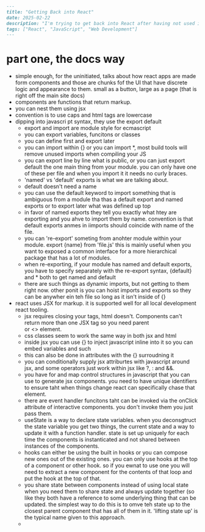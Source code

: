 ```markdown
---
title: "Getting Back into React"
date: 2025-02-22
description: "I'm trying to get back into React after having not used it for years. This post will cover my journey, challenges, and the new features I've discovered."
tags: ["React", "JavaScript", "Web Development"]
---
```

# part one, the docs way

- simple enough, for the uninitiated, talks about how react apps are made form components and those are chunks fof the UI that have discrete logic and appearance to them. small as a button, large as a page (that is right off the main site docs)
- components are functions that return markup. 
- you can nest them using jsx
- convention is to use caps and html tags are lowercase
- dipping into javascri pt syntax, they use the export default
    - export and import are module style for ecmascript
    - you can export variables, funcitons or classes
    - you can define first and export later
    - you can import within {} or you can import *, most build tools will remove unused imports when compiling your JS
    - you can export line by line what is public, or you can just export default the one main thing from your module. you can only have one of these per file and when you import it it needs no curly braces. 
    - 'named' vs 'default' exports is what we are talking about. 
    - default doesn't need a name
    - you can use the default keyword to import something that is ambiguous from a module tha thas a default export and named exports or to export later what was defined up top
    - in favor of named exports they tell you exactly what htey are exporting and you ahve to import them by name. convention is that default exports anmes in iimports should coincide with name of the file. 
    - you can 're-export' someting from anohter module within your module. export {name} from 'file.js' this is mainly useful when you want to exposed a common interface for a more hierarchical package that has a lot of modules.
    - when re-exporting, if your module has named and default exports, you have to specify separately with the re-export syntax, {default} and * both to get named and default 
    - there are such things as dynamic imports, but not getting to them right now. other ponit is you can hoist imports and exports so they can be anywher ein teh file so long as it isn't inside of {}
- react uses JSX for markup. it is supported well for all local development react tooling. 
    - jsx requires closing your tags, html doesn't. Components can't return more than one JSX tag so you need parent <div> or <> element. 
    - css classes seem to work the same way in both jsx and html
    - inside jsx you can use {} to inject javascript inline into it so you can embed variables and such
    - this can also be done in attributes with the {} surroudning it
    - you can conditionally supply jsx attriburtes with javascript around jsx, and some operators just work within jsx like ?, : and &&. 
    - you have for and map control structures in javascript that you can use to generate jsx components. you need to have unique identifiers to ensure taht when things change react can specifically chase that element. 
    - there are event handler funcitons taht can be invoked via the onClick attribute of interactive components. you don't invoke them you just pass them. 
    - useState is a way to declare state variables. when you deconsgtruct the state variable you get two things, the current state and a way to update it with a function handler. state is set up uniquely for each time the components is instanticated and not shared between instances of the components. 
    - hooks can either be using the built in hooks or you can compose new ones out of the existing ones. you can only use hooks at the top of a component or other hook. so if you ewnat to use one you will need to extract a new component for the contents of that loop and put the hook at the top of that. 
    - you share state between components instead of using local state when you need them to share state and always update together (so like they both have a reference to some underlying thing that can be updated. the simplest way to do this is to omve teh state up to the closest parent component that has all of them in it. 'lifting state up' is the typical name given to this approach. 
    - 
